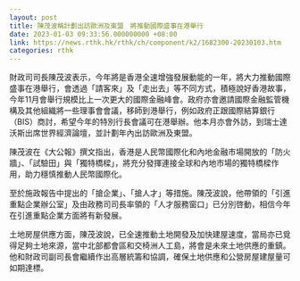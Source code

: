 ```yaml
---
layout: post
title: 陳茂波稱計劃出訪歐洲及東盟　將推動國際盛事在港舉行
date: 2023-01-03 09:33:56.000000000 +08:00
link: https://news.rthk.hk/rthk/ch/component/k2/1682300-20230103.htm
categories: rthk
---
```


財政司司長陳茂波表示，今年將是香港全速增強發展動能的一年，將大力推動國際盛事在港舉行，會透過「請客來」及「走出去」等不同方式，積極說好香港故事，今年11月會舉行規模比上一次更大的國際金融峰會。政府亦會邀請國際金融監管機構及其他組織將一些理事會會議，移師到港舉行，例如政府正跟國際結算銀行（BIS）商討，希望今年的特別行長會議可在港舉辦。他本月亦會外訪，到瑞士達沃斯出席世界經濟論壇，並計劃年內出訪歐洲及東盟。

陳茂波在《大公報》撰文指出，香港是人民幣國際化和內地金融市場開放的「防火牆」、「試驗田」與「獨特橋樑」，將充分發揮連接全球和內地市場的獨特橋樑作用，助力穩慎推動人民幣國際化。

至於施政報告中提出的「搶企業」、「搶人才」等措施。陳茂波說，他帶領的「引進重點企業辦公室」及由政務司司長率領的「人才服務窗口」已分別啓動，相信今年在引進重點企業方面將有新發展。

土地房屋供應方面，陳茂波說，已全速推動土地開發及加快建屋速度，當局亦已覓得足夠土地來源，當中北部都會區和交椅洲人工島，將會是未來土地供應的重鎮。他和財政司副司長會繼續作出高層統籌和協調，確保土地供應和公營房屋建屋量可如期達標。
